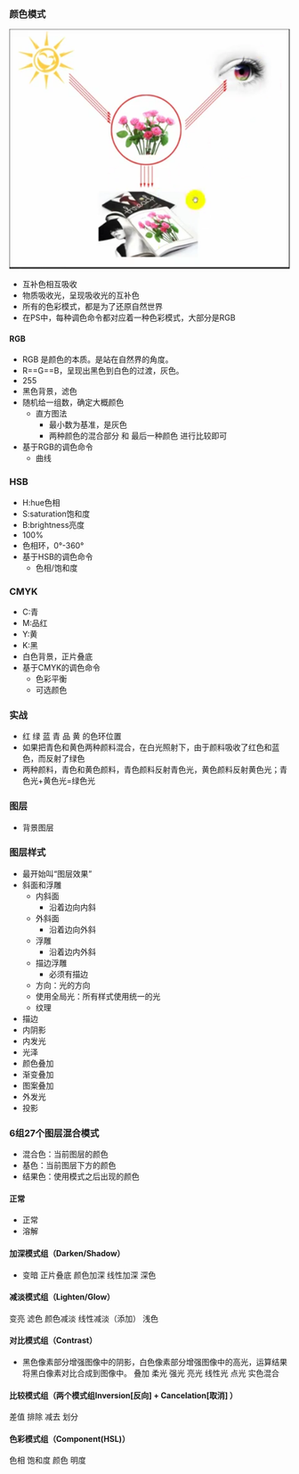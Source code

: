 ### 颜色模式
<img src="../images/color模式.png">

* 互补色相互吸收
* 物质吸收光，呈现吸收光的互补色
* 所有的色彩模式，都是为了还原自然世界
* 在PS中，每种调色命令都对应着一种色彩模式，大部分是RGB

#### RGB
* RGB 是颜色的本质。是站在自然界的角度。
* R==G==B，呈现出黑色到白色的过渡，灰色。
* 255
* 黑色背景，滤色
* 随机给一组数，确定大概颜色
    * 直方图法
        * 最小数为基准，是灰色
        * 两种颜色的混合部分 和 最后一种颜色 进行比较即可
* 基于RGB的调色命令
    * 曲线

### HSB
* H:hue色相
* S:saturation饱和度
* B:brightness亮度
* 100%
* 色相环，0°-360°
* 基于HSB的调色命令
    * 色相/饱和度

### CMYK
* C:青
* M:品红
* Y:黄
* K:黑
* 白色背景，正片叠底
* 基于CMYK的调色命令
    * 色彩平衡
    * 可选颜色

### 实战
* 红 绿 蓝 青 品 黄 的色环位置
* 如果把青色和黄色两种颜料混合，在白光照射下，由于颜料吸收了红色和蓝色，而反射了绿色
* 两种颜料，青色和黄色颜料，青色颜料反射青色光，黄色颜料反射黄色光；青色光+黄色光=绿色光

### 图层
* 背景图层

### 图层样式
* 最开始叫“图层效果”
* 斜面和浮雕
    * 内斜面
        * 沿着边向内斜
    * 外斜面
        * 沿着边向外斜
    * 浮雕
        * 沿着边内外斜
    * 描边浮雕
        * 必须有描边
    * 方向：光的方向
    * 使用全局光：所有样式使用统一的光
    * 纹理
* 描边
* 内阴影
* 内发光
* 光泽
* 颜色叠加
* 渐变叠加
* 图案叠加
* 外发光
* 投影

### 6组27个图层混合模式
* 混合色：当前图层的颜色
* 基色：当前图层下方的颜色
* 结果色：使用模式之后出现的颜色

#### 正常
* 正常
* 溶解
#### 加深模式组（Darken/Shadow）
* 变暗
正片叠底
颜色加深
线性加深
深色

#### 减淡模式组（Lighten/Glow）
变亮
滤色
颜色减淡
线性减淡（添加）
浅色

#### 对比模式组（Contrast）
* 黑色像素部分增强图像中的阴影，白色像素部分增强图像中的高光，运算结果将黑白像素对比合成到图像中。
叠加
柔光
强光
亮光
线性光
点光
实色混合

#### 比较模式组（两个模式组Inversion[反向] + Cancelation[取消] ）
差值
排除
减去
划分

#### 色彩模式组（Component(HSL)）
色相
饱和度
颜色
明度

